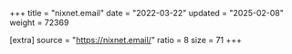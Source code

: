 +++
title = "nixnet.email"
date = "2022-03-22"
updated = "2025-02-08"
weight = 72369

[extra]
source = "https://nixnet.email/"
ratio = 8
size = 71
+++
